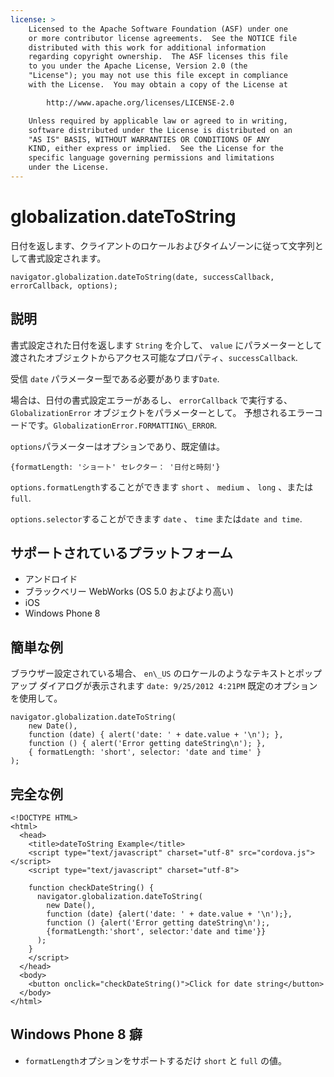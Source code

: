 ```yaml
---
license: >
    Licensed to the Apache Software Foundation (ASF) under one
    or more contributor license agreements.  See the NOTICE file
    distributed with this work for additional information
    regarding copyright ownership.  The ASF licenses this file
    to you under the Apache License, Version 2.0 (the
    "License"); you may not use this file except in compliance
    with the License.  You may obtain a copy of the License at

        http://www.apache.org/licenses/LICENSE-2.0

    Unless required by applicable law or agreed to in writing,
    software distributed under the License is distributed on an
    "AS IS" BASIS, WITHOUT WARRANTIES OR CONDITIONS OF ANY
    KIND, either express or implied.  See the License for the
    specific language governing permissions and limitations
    under the License.
---
```


# globalization.dateToString

日付を返します、クライアントのロケールおよびタイムゾーンに従って文字列として書式設定されます。

    navigator.globalization.dateToString(date, successCallback, errorCallback, options);
    

## 説明

書式設定された日付を返します `String` を介して、 `value` にパラメーターとして渡されたオブジェクトからアクセス可能なプロパティ、`successCallback`.

受信 `date` パラメーター型である必要があります`Date`.

場合は、日付の書式設定エラーがあるし、 `errorCallback` で実行する、 `GlobalizationError` オブジェクトをパラメーターとして。 予想されるエラーコードです。`GlobalizationError.FORMATTING\_ERROR`.

`options`パラメーターはオプションであり、既定値は。

    {formatLength: 'ショート' セレクター： '日付と時刻'}
    

`options.formatLength`することができます `short` 、 `medium` 、 `long` 、または`full`.

`options.selector`することができます `date` 、 `time` または`date and time`.

## サポートされているプラットフォーム

*   アンドロイド
*   ブラックベリー WebWorks (OS 5.0 およびより高い)
*   iOS
*   Windows Phone 8

## 簡単な例

ブラウザー設定されている場合、 `en\_US` のロケールのようなテキストとポップアップ ダイアログが表示されます `date: 9/25/2012 4:21PM` 既定のオプションを使用して。

    navigator.globalization.dateToString(
        new Date(),
        function (date) { alert('date: ' + date.value + '\n'); },
        function () { alert('Error getting dateString\n'); },
        { formatLength: 'short', selector: 'date and time' }
    );
    

## 完全な例

    <!DOCTYPE HTML>
    <html>
      <head>
        <title>dateToString Example</title>
        <script type="text/javascript" charset="utf-8" src="cordova.js"></script>
        <script type="text/javascript" charset="utf-8">
    
        function checkDateString() {
          navigator.globalization.dateToString(
            new Date(),
            function (date) {alert('date: ' + date.value + '\n');},
            function () {alert('Error getting dateString\n');,
            {formatLength:'short', selector:'date and time'}}
          );
        }
        </script>
      </head>
      <body>
        <button onclick="checkDateString()">Click for date string</button>
      </body>
    </html>
    

## Windows Phone 8 癖

*   `formatLength`オプションをサポートするだけ `short` と `full` の値。